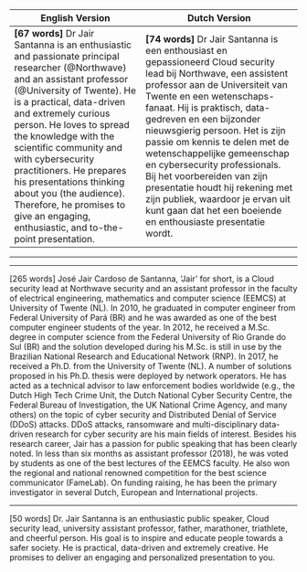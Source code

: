 | English Version| Dutch Version|
|----------|-------------|
|**[67 words]** Dr Jair Santanna is an enthusiastic and passionate principal researcher (@Northwave) and an assistant professor (@University of Twente). He is a practical, data-driven and extremely curious person. He loves to spread the knowledge with the scientific community and with cybersecurity practitioners. He prepares his presentations thinking about you (the audience). Therefore, he promises to give an engaging, enthusiastic, and to-the-point presentation.| **[74 words]** Dr Jair Santanna is een enthousiast en gepassioneerd Cloud security lead bij Northwave, een assistent professor aan de Universiteit van Twente en een wetenschaps-fanaat. Hij is praktisch, data-gedreven en een bijzonder nieuwsgierig persoon. Het is zijn passie om kennis te delen met de wetenschappelijke gemeenschap en cybersecurity professionals. Bij het voorbereiden van zijn presentatie houdt hij rekening met zijn publiek, waardoor je ervan uit kunt gaan dat het een boeiende en enthousiaste presentatie wordt.

<hr>
<hr>

[265 words] José Jair Cardoso de Santanna, ‘Jair’ for short, is a Cloud security lead at Northwave security and an assistant professor in the faculty of electrical engineering, mathematics and computer science (EEMCS) at University of Twente (NL). In 2010, he graduated in computer engineer from Federal University of Pará (BR) and he was awarded as one of the best computer engineer students of the year. In 2012, he received a M.Sc. degree in computer science from the Federal University of Rio Grande do Sul (BR) and the solution developed during his M.Sc. is still in use by the Brazilian National Research and Educational Network (RNP). In 2017, he received a Ph.D. from the University of Twente (NL). A number of solutions proposed in his Ph.D. thesis were deployed by network operators. He has acted as a technical advisor to law enforcement bodies worldwide (e.g., the Dutch High Tech Crime Unit, the Dutch National Cyber Security Centre, the Federal Bureau of Investigation, the UK National Crime Agency, and many others) on the topic of cyber security and Distributed Denial of Service (DDoS) attacks. DDoS attacks, ransomware and multi-disciplinary data-driven research for cyber security are his main fields of interest. Besides his research career, Jair has a passion for public speaking that has been clearly noted. In less than six months as assistant professor (2018), he was voted by students as one of the best lectures of the EEMCS faculty. He also won the regional and national renowned competition for the best science communicator (FameLab). On funding raising, he has been the primary investigator in several Dutch, European and International projects.

<hr>
[50 words] Dr. Jair Santanna is an enthusiastic public speaker, Cloud security lead, university assistant professor, father, marathoner, triathlete, and cheerful person. His goal is to inspire and educate people towards a safer society. He is practical, data-driven and extremely creative. He promises to deliver an engaging and personalized presentation to you.


